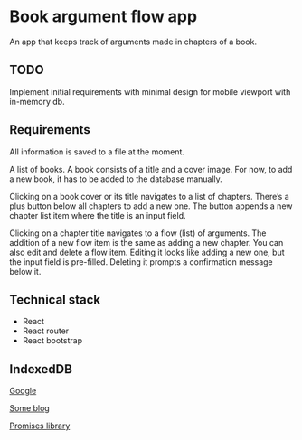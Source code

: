 # Book argument flow app

An app that keeps track of arguments made in chapters of a book.

## TODO

Implement initial requirements with minimal design for mobile viewport with in-memory db.

## Requirements

All information is saved to a file at the moment.

A list of books.
A book consists of a title and a cover image.
For now, to add a new book, it has to be added to the database manually.

Clicking on a book cover or its title navigates to a list of chapters.
There’s a plus button below all chapters to add a new one.
The button appends a new chapter list item where the title is an input field.

Clicking on a chapter title navigates to a flow (list) of arguments.
The addition of a new flow item is the same as adding a new chapter.
You can also edit and delete a flow item.
Editing it looks like adding a new one, but the input field is pre-filled.
Deleting it prompts a confirmation message below it.

## Technical stack

- React
- React router
- React bootstrap

## IndexedDB

[Google](https://developers.google.com/web/ilt/pwa/working-with-indexeddb)

[Some blog](https://flaviocopes.com/indexeddb/)

[Promises library](https://github.com/jakearchibald/idb)
